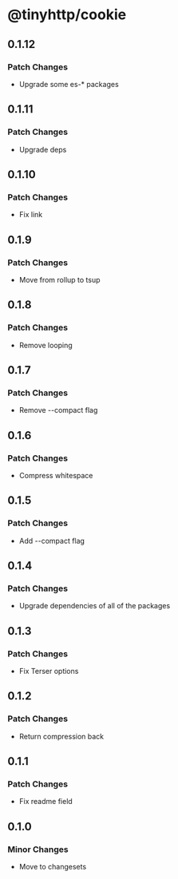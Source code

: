# @tinyhttp/cookie

## 0.1.12

### Patch Changes

- Upgrade some es-\* packages

## 0.1.11

### Patch Changes

- Upgrade deps

## 0.1.10

### Patch Changes

- Fix link

## 0.1.9

### Patch Changes

- Move from rollup to tsup

## 0.1.8

### Patch Changes

- Remove looping

## 0.1.7

### Patch Changes

- Remove --compact flag

## 0.1.6

### Patch Changes

- Compress whitespace

## 0.1.5

### Patch Changes

- Add --compact flag

## 0.1.4

### Patch Changes

- Upgrade dependencies of all of the packages

## 0.1.3

### Patch Changes

- Fix Terser options

## 0.1.2

### Patch Changes

- Return compression back

## 0.1.1

### Patch Changes

- Fix readme field

## 0.1.0

### Minor Changes

- Move to changesets
